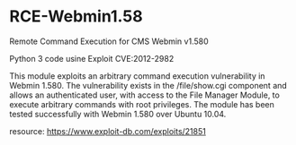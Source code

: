 # RCE-Webmin1.58
Remote Command Execution for CMS Webmin v1.580

Python 3 code usine
Exploit CVE:2012-2982

This module exploits an arbitrary command execution vulnerability in 
Webmin 1.580. The vulnerability exists in the /file/show.cgi 
component and allows an authenticated user, with access to the File 
Manager Module, to execute arbitrary commands with root privileges. 
The module has been tested successfully with Webmin 1.580 over 
Ubuntu 10.04.

resource: https://www.exploit-db.com/exploits/21851
